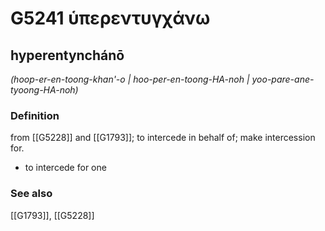 # G5241 ὑπερεντυγχάνω

## hyperentynchánō

_(hoop-er-en-toong-khan'-o | hoo-per-en-toong-HA-noh | yoo-pare-ane-tyoong-HA-noh)_

### Definition

from [[G5228]] and [[G1793]]; to intercede in behalf of; make intercession for.

- to intercede for one

### See also

[[G1793]], [[G5228]]

